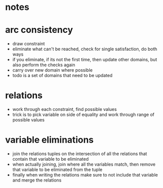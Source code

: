 # notes

# arc consistency
- draw constraint
- eliminate what can't be reached, check for single satisfaction, do both ways
- if you eliminate, if its not the first time, then update other domains, but also perform the checks again
- carry over new domain where possible
- todo is a set of domains that need to be updated

# relations
- work through each constraint, find possible values
- trick is to pick variable on side of equality and work through range of possible values

# variable eliminations
- join the relations tuples on the intersection of all the relations that contain that variable to be eliminated
- when actually joining, join where all the variables match, then remove that variable to be eliminated from the tuple
- finally when writing the relations make sure to not include that variable and merge the relations